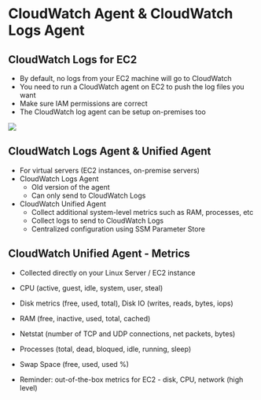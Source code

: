 # CloudWatch Agent & CloudWatch Logs Agent

## CloudWatch Logs for EC2

- By default, no logs from your EC2 machine will go to CloudWatch
- You need to run a CloudWatch agent on EC2 to push the log files you want
- Make sure IAM permissions are correct
- The CloudWatch log agent can be setup on-premises too

![](2022-04-26-09-52-24.png)

## CloudWatch Logs Agent & Unified Agent

- For virtual servers (EC2 instances, on-premise servers)
- CloudWatch Logs Agent
    - Old version of the agent
    - Can only send to CloudWatch Logs
- CloudWatch Unified Agent
    - Collect additional system-level metrics such as RAM, processes, etc
    - Collect logs to send to CloudWatch Logs
    - Centralized configuration using SSM Parameter Store

## CloudWatch Unified Agent - Metrics

- Collected directly on your Linux Server / EC2 instance

- CPU (active, guest, idle, system, user, steal)
- Disk metrics (free, used, total), Disk IO (writes, reads, bytes, iops)
- RAM (free, inactive, used, total, cached)
- Netstat (number of TCP and UDP connections, net packets, bytes)
- Processes (total, dead, bloqued, idle, running, sleep)
- Swap Space (free, used, used %)

- Reminder: out-of-the-box metrics for EC2 - disk, CPU, network (high level)